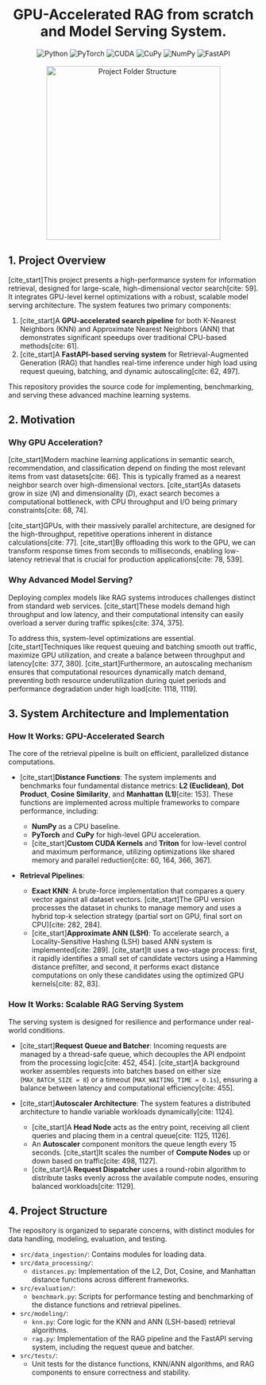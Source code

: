 <!DOCTYPE html>
<html lang="en">
<head>
    <meta charset="UTF-8">
    <meta name="viewport" content="width=device-width, initial-scale=1.0">
    <title>README</title>
</head>
<body>

<div align="center">
  <h1>GPU-Accelerated RAG from scratch and Model Serving System.</h1>
</div>

<div align="center">
  <img src="https://img.shields.io/badge/Python-3776AB?style=for-the-badge&logo=python&logoColor=white" alt="Python">
  <img src="https://img.shields.io/badge/PyTorch-%23EE4C2C.svg?style=for-the-badge&logo=PyTorch&logoColor=white" alt="PyTorch">
  <img src="https://img.shields.io/badge/NVIDIA%20CUDA-76B900?style=for-the-badge&logo=nvidia&logoColor=white" alt="CUDA">
  <img src="https://img.shields.io/badge/CuPy-23A459?style=for-the-badge" alt="CuPy">
  <img src="https://img.shields.io/badge/NumPy-013243.svg?style=for-the-badge&logo=numpy&logoColor=white" alt="NumPy">
  <img src="https://img.shields.io/badge/FastAPI-005571?style=for-the-badge&logo=fastapi&logoColor=white" alt="FastAPI">
</div>

<br>

<div align="center">
  <img src="image_1a8d89.png" alt="Project Folder Structure" width="350"/>
</div>

## 1. Project Overview

[cite_start]This project presents a high-performance system for information retrieval, designed for large-scale, high-dimensional vector search[cite: 59]. It integrates GPU-level kernel optimizations with a robust, scalable model serving architecture. The system features two primary components:

1.  [cite_start]A **GPU-accelerated search pipeline** for both K-Nearest Neighbors (KNN) and Approximate Nearest Neighbors (ANN) that demonstrates significant speedups over traditional CPU-based methods[cite: 61].
2.  [cite_start]A **FastAPI-based serving system** for Retrieval-Augmented Generation (RAG) that handles real-time inference under high load using request queuing, batching, and dynamic autoscaling[cite: 62, 497].

This repository provides the source code for implementing, benchmarking, and serving these advanced machine learning systems.

## 2. Motivation

### Why GPU Acceleration?
[cite_start]Modern machine learning applications in semantic search, recommendation, and classification depend on finding the most relevant items from vast datasets[cite: 66]. This is typically framed as a nearest neighbor search over high-dimensional vectors. [cite_start]As datasets grow in size ($N$) and dimensionality ($D$), exact search becomes a computational bottleneck, with CPU throughput and I/O being primary constraints[cite: 68, 74].

[cite_start]GPUs, with their massively parallel architecture, are designed for the high-throughput, repetitive operations inherent in distance calculations[cite: 77]. [cite_start]By offloading this work to the GPU, we can transform response times from seconds to milliseconds, enabling low-latency retrieval that is crucial for production applications[cite: 78, 539].

### Why Advanced Model Serving?
Deploying complex models like RAG systems introduces challenges distinct from standard web services. [cite_start]These models demand high throughput and low latency, and their computational intensity can easily overload a server during traffic spikes[cite: 374, 375].

To address this, system-level optimizations are essential. [cite_start]Techniques like request queuing and batching smooth out traffic, maximize GPU utilization, and create a balance between throughput and latency[cite: 377, 380]. [cite_start]Furthermore, an autoscaling mechanism ensures that computational resources dynamically match demand, preventing both resource underutilization during quiet periods and performance degradation under high load[cite: 1118, 1119].

## 3. System Architecture and Implementation

### How It Works: GPU-Accelerated Search

The core of the retrieval pipeline is built on efficient, parallelized distance computations.

* [cite_start]**Distance Functions**: The system implements and benchmarks four fundamental distance metrics: **L2 (Euclidean)**, **Dot Product**, **Cosine Similarity**, and **Manhattan (L1)**[cite: 153]. These functions are implemented across multiple frameworks to compare performance, including:
    * **NumPy** as a CPU baseline.
    * **PyTorch** and **CuPy** for high-level GPU acceleration.
    * [cite_start]**Custom CUDA Kernels** and **Triton** for low-level control and maximum performance, utilizing optimizations like shared memory and parallel reduction[cite: 60, 164, 366, 367].

* **Retrieval Pipelines**:
    * **Exact KNN**: A brute-force implementation that compares a query vector against all dataset vectors. [cite_start]The GPU version processes the dataset in chunks to manage memory and uses a hybrid top-k selection strategy (partial sort on GPU, final sort on CPU)[cite: 282, 284].
    * [cite_start]**Approximate ANN (LSH)**: To accelerate search, a Locality-Sensitive Hashing (LSH) based ANN system is implemented[cite: 289]. [cite_start]It uses a two-stage process: first, it rapidly identifies a small set of candidate vectors using a Hamming distance prefilter, and second, it performs exact distance computations on only these candidates using the optimized GPU kernels[cite: 82, 83].

### How It Works: Scalable RAG Serving System

The serving system is designed for resilience and performance under real-world conditions.

* [cite_start]**Request Queue and Batcher**: Incoming requests are managed by a thread-safe queue, which decouples the API endpoint from the processing logic[cite: 452, 454]. [cite_start]A background worker assembles requests into batches based on either size (`MAX_BATCH_SIZE = 8`) or a timeout (`MAX_WAITING_TIME = 0.1s`), ensuring a balance between latency and computational efficiency[cite: 455].

* [cite_start]**Autoscaler Architecture**: The system features a distributed architecture to handle variable workloads dynamically[cite: 1124].
    * [cite_start]A **Head Node** acts as the entry point, receiving all client queries and placing them in a central queue[cite: 1125, 1126].
    * An **Autoscaler** component monitors the queue length every 15 seconds. [cite_start]It scales the number of **Compute Nodes** up or down based on traffic[cite: 498, 1127].
    * [cite_start]A **Request Dispatcher** uses a round-robin algorithm to distribute tasks evenly across the available compute nodes, ensuring balanced workloads[cite: 1129].

## 4. Project Structure

The repository is organized to separate concerns, with distinct modules for data handling, modeling, evaluation, and testing.

-   `src/data_ingestion/`: Contains modules for loading data.
-   `src/data_processing/`:
    -   `distances.py`: Implementation of the L2, Dot, Cosine, and Manhattan distance functions across different frameworks.
-   `src/evaluation/`:
    -   `benchmark.py`: Scripts for performance testing and benchmarking of the distance functions and retrieval pipelines.
-   `src/modeling/`:
    -   `knn.py`: Core logic for the KNN and ANN (LSH-based) retrieval algorithms.
    -   `rag.py`: Implementation of the RAG pipeline and the FastAPI serving system, including the request queue and batcher.
-   `src/tests/`:
    -   Unit tests for the distance functions, KNN/ANN algorithms, and RAG components to ensure correctness and stability.

</body>
</html>
